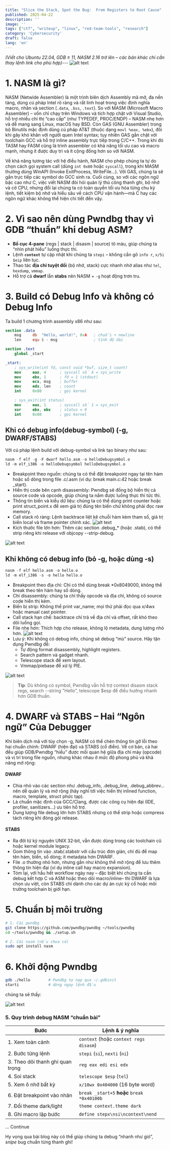 ```yaml
---
title: "Slice the Stack, Spot the Bug:  From Registers to Root Cause"
published: 2025-04-22   
description: ''
image: ''
tags: ["ctf", "writeup", "linux", "red-team-tools", "research"]
category: 'Cybersecurity'
draft: false 
lang: 'en'
---
```


*(Viết cho Ubuntu 22.04, GDB ≥ 11, NASM 2.16 trở lên – các bản khác chỉ cần thay lệnh link cho phù hợp)*---
![alt text](image.png)
# 1. NASM là gì?
NASM (Netwide Assembler) là một trình biên dịch Assembly mã mở, đa nền tảng, dùng cú pháp Intel rõ ràng và rất linh hoạt trong việc định nghĩa macro, nhãn và section (`.data`, `.bss`, `.text`). So với MASM (Microsoft Macro Assembler) – vốn chỉ chạy trên Windows và tích hợp chặt với Visual Studio, hỗ trợ nhiều chỉ thị “cao cấp” (như TYPEDEF, PROC/ENDP) – NASM nhẹ hơn và dễ mang sang Linux, macOS hay BSD. Còn GAS (GNU Assembler) trong bộ Binutils mặc định dùng cú pháp AT&T (thuộc dạng `movl %eax, %ebx`), đôi khi gây khó khăn với người quen Intel syntax; tuy nhiên GAS gắn chặt với toolchain GCC và hỗ trợ inline assembly trực tiếp trong C/C++. Trong khi đó TASM hay FASM cũng là trình assembler có khả năng tối ưu cao và macro mạnh, nhưng ít được duy trì và ít cộng đồng hơn so với NASM.  

Về khả năng tương tác với hệ điều hành, NASM cho phép chúng ta tự do chọn cách gọi system call (dùng `int 0x80` hoặc `syscall`), trong khi MASM thường dùng WinAPI (Invoke ExitProcess, WriteFile…). Với GAS, chúng ta sẽ gắn trực tiếp các symbol do GCC sinh ra. Cuối cùng, so với các ngôn ngữ bậc cao như C, việc viết NASM đòi hỏi quản lý thủ công thanh ghi, bộ nhớ và cờ CPU, nhưng đổi lại chúng ta có toàn quyền tối ưu hóa từng chu kỳ lệnh, tiết kiệm bộ nhớ và hiểu sâu về cách CPU vận hành—mà C hay các ngôn ngữ khác không thể hiện chi tiết đến vậy.


# 2. Vì sao nên dùng Pwndbg thay vì GDB “thuần” khi debug ASM?

* **Bố cục 4‑pane** (regs | stack | disasm | source) tô màu, giúp chúng ta “nhìn phát hiểu” luồng thực thi.  
* Lệnh **`context`** tự cập nhật khi chúng ta `stepi` – không cần gõ `info r`, `x/5i $eip` liên tục.  
* Thao tác **địa chỉ tuyệt đối** (bộ nhớ, stack) cực nhanh nhờ alias như `tel`, `hexdump`, `vmmap`.  
* Hỗ trợ cả **dwarf** lẫn **stabs** nên NASM + `-g` hoạt động trơn tru.
# 3. Build có Debug Info và không có Debug Info
Ta build 1 chương trình assembly x86 như sau:

```nasm
section .data
    msg     db  "Hello, world!", 0xA   ; chuỗi + newline
    len     equ $ - msg                ; tính độ dài

section .text
    global _start

_start:
    ; sys_write(int fd, const void *buf, size_t count)
    mov     eax, 4      ; syscall số 4 = sys_write
    mov     ebx, 1      ; fd = 1 (stdout)
    mov     ecx, msg    ; buffer
    mov     edx, len    ; count
    int     0x80        ; gọi kernel

    ; sys_exit(int status)
    mov     eax, 1      ; syscall số 1 = sys_exit
    xor     ebx, ebx    ; status = 0
    int     0x80        ; gọi kernel
```
## Khi có debug info(debug-symbol) (-g, DWARF/STABS)
Với cú pháp lệnh build với debug-symbol và link tạo binary như sau:
```nasm
nasm -f elf -g -F dwarf hello.asm -o helloDebugsymbol.o
ld -m elf_i386 -o helloDebugsymbol helloDebugsymbol.o
```
* Breakpoint theo nguồn: chúng ta có thể đặt breakpoint ngay tại tên hàm hoặc số dòng trong file .c/.asm (ví dụ: break main.c:42 hoặc break _start).
* Hiển thị code bên cạnh disassembly: Pwndbg sẽ đồng bộ hiển thị cả source code và opcode, giúp chúng ta nắm được luồng thực thi tức thì.
* Thông tin biến và kiểu dữ liệu: chúng ta có thể dùng print counter hoặc print struct_point.x để xem giá trị đúng tên biến chứ không phải đọc raw memory.
* Call stack rõ ràng: Lệnh backtrace liệt kê chuỗi hàm kèm tham số, giá trị biến local và frame pointer chính xác.
![alt text](image-4.png)
* Kích thước file lớn hơn: Thêm các section .debug_* (hoặc .stab), có thể strip riêng khi release với objcopy --strip-debug.

![alt text](image-1.png)

## Khi không có debug info (bỏ -g, hoặc dùng -s)
```nasm
nasm -f elf hello.asm -o hello.o
ld -m elf_i386 -s -o hello hello.o
```
* Breakpoint theo địa chỉ: Chỉ có thể dùng break *0x8049000, không thể break theo tên hàm hay số dòng.
* Chỉ disassembly: chúng ta chỉ thấy opcode và địa chỉ, không có source code hiển thị kèm.
* Biến bị strip: Không thể print var_name; mọi thứ phải đọc qua x/4wx hoặc manual cast pointer.
* Call stack hạn chế: backtrace chỉ trả về địa chỉ và offset, rất khó theo dõi luồng gọi.
* File nhẹ hơn: Thích hợp cho release, không lộ metadata, dung lượng nhỏ hơn. 
![alt text](image-3.png)
* Lưu ý: Khi không có debug info, chúng sẽ debug “mù” source. Hãy tận dụng Pwndbg để:
    * Tự động format disassembly, highlight registers.
    * Search pattern và gadget nhanh.
    * Telescope stack để xem layout.
    * Vmmap/piebase để xử lý PIE.

![alt text](image-2.png)
> **Tip**: Dù không có symbol, Pwndbg vẫn hỗ trợ context disasm stack regs, search --string "Hello", telescope $esp để điều hướng nhanh hơn GDB thuần.

# 4. DWARF và STABS – Hai “Ngôn ngữ” Của Debugger
Khi biên dịch mã với tùy chọn -g, NASM có thể chèn thông tin gỡ lỗi theo hai chuẩn chính: DWARF (hiện đại) và STABS (cổ điển). Về cơ bản, cả hai đều giúp GDB/Pwndbg “hiểu” được mối quan hệ giữa địa chỉ máy (opcode) và vị trí trong file nguồn, nhưng khác nhau ở mức độ phong phú và khả năng mở rộng:
#### DWARF
* Chia nhỏ vào các section như .debug_info, .debug_line, .debug_abbrev… nên dễ quản lý và mở rộng (hãy nghĩ tới việc hiển thị inlined function, macro, template, struct phức tạp).
* Là chuẩn mặc định của GCC/Clang, được các công cụ hiện đại (IDE, profiler, sanitizers…) ưu tiên hỗ trợ.
* Dung lượng file debug lớn hơn STABS nhưng có thể strip hoặc compress tách riêng khi đóng gói release.

#### STABS
* Ra đời từ kỷ nguyên UNIX 32‑bit, vẫn được dùng trong các toolchain cũ hoặc kernel module legacy.
* Gom thông tin vào .stab/.stabstr với cấu trúc đơn giản, chỉ đủ để map tên hàm, biến, số dòng; ít metadata hơn DWARF.
* File .o thường nhỏ hơn, nhưng gần như không thể mở rộng để lưu thêm thông tin hiện đại (ví dụ inline call hay macro expansion).
* Tóm lại, với hầu hết workflow ngày nay – đặc biệt khi chúng ta cần debug kết hợp C và ASM hoặc theo dõi macro/inline– thì DWARF là lựa chọn ưu việt, còn STABS chỉ dành cho các dự án cực kỳ cổ hoặc môi trường toolchain bị giới hạn.
# 5. Chuẩn bị môi trường  

```bash
# 1. Cài pwndbg
git clone https://github.com/pwndbg/pwndbg ~/tools/pwndbg
cd ~/tools/pwndbg && ./setup.sh

# 2. Cài nasm (nếu chưa có)
sudo apt install nasm
```

# 6. Khởi động Pwndbg  

```bash
gdb ./hello        # Pwndbg tự nạp qua ~/.gdbinit
starti             # dừng ngay lệnh đầu
```

chúng ta sẽ thấy:

![alt text](image-5.png)

### 5. Quy trình debug NASM “chuẩn bài”  

| Bước | Lệnh & ý nghĩa |
|------|----------------|
| 1. Xem toàn cảnh | `context` (hoặc `context regs disasm`) |
| 2. Bước từng lệnh | `stepi` (`si`), `nexti` (`ni`) |
| 3. Theo dõi thanh ghi quan trọng | `reg eax edi esi edx` |
| 4. Soi stack | `telescope $esp` (`tel`) |
| 5. Xem ô nhớ bất kỳ | `x/10wx 0x404000` (16 byte word) |
| 6. Đặt breakpoint vào nhãn | `break _start+5` **hoặc** `break *0x40100b` |
| 7. Đổi theme dark/light | `theme context.theme dark` |
| 8. Ghi macro lặp bước | `define stepx\nsi\ncontext\nend` |

... Continue

Hy vọng qua bài blog này có thể giúp chúng ta debug  “nhanh như gió”, *snipe* bug chuẩn từng thanh ghi!